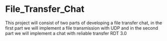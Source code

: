 # File_Transfer_Chat
This project will consist of two parts of developing a file transfer chat, in the first part we will implement a file transmission with UDP and in the second part we will implement a chat with reliable transfer RDT 3.0
